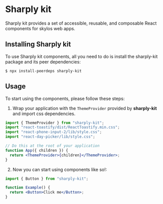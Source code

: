 # Sharply kit

Sharply kit provides a set of accessible, reusable, and composable React components for skylos web apps.

## Installing Sharply kit

To use Sharply kit components, all you need to do is install the sharply-kit package and its peer dependencies:

```
$ npx install-peerdeps sharply-kit
```

## Usage

To start using the components, please follow these steps:

1. Wrap your application with the `ThemeProvider` provided by
   **sharply-kit** and import css dependencies.

```jsx
import { ThemeProvider } from "sharply-kit";
import "react-toastify/dist/ReactToastify.min.css";
import "react-phone-input-2/lib/style.css";
import "react-day-picker/lib/style.css";

// Do this at the root of your application
function App({ children }) {
  return <ThemeProvider>{children}</ThemeProvider>;
}
```

2. Now you can start using components like so!:

```jsx
import { Button } from "sharply-kit";

function Example() {
  return <Button>Click me</Button>;
}
```
